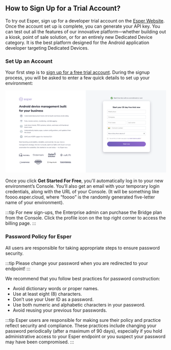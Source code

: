 ## How to Sign Up for a Trial Account?

To try out Esper, sign up for a developer trial account on the [Esper Website](https://esper.io/signup/). Once the account set up is complete, you can generate your API key. You can test out all the features of our innovative platform—whether building out a kiosk, point of sale solution, or for an entirely new Dedicated Device category. It is the best platform designed for the Android application developer targeting Dedicated Devices. 

### Set Up an Account

Your first step is to [sign up for a free trial account](https://esper.io/signup). During the signup process, you will be asked to enter a few quick details to set up your environment:

![Strat a free trial for Esper](./images/FreeTrial_Signup.png)

Once you click **Get Started For Free**, you'll automatically log in to your new environment’s Console. You’ll also get an email with your temporary login credentials, along with the URL of your Console. (It will be something like foooo.esper.cloud, where “foooo” is the randomly generated five-letter name of your environment).

:::tip
For new sign-ups, the Enterprise admin can purchase the Bridge plan from the Console. Click the profile icon on the top right corner to access the billing page.
:::



### Password Policy for Esper

All users are responsible for taking appropriate steps to ensure password security. 

:::tip
Please change your password when you are redirected to your endpoint!
:::

We recommend that you follow best practices for password construction:

-   Avoid dictionary words or proper names.
-   Use at least eight (8) characters.
-   Don’t use your User ID as a password.
-   Use both numeric and alphabetic characters in your password.
-   Avoid reusing your previous four passwords.
    

:::tip
Esper users are responsible for making sure their policy and practice reflect security and compliance. These practices include changing your password periodically (after a maximum of 90 days), especially if you hold administrative access to your Esper endpoint or you suspect your password may have been compromised.
:::